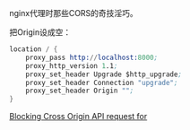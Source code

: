 
nginx代理时那些CORS的奇技淫巧。


把Origin设成空：
```s
location / {
    proxy_pass http://localhost:8000;
    proxy_http_version 1.1;
    proxy_set_header Upgrade $http_upgrade;
    proxy_set_header Connection "upgrade";
    proxy_set_header Origin "";
}
```

[Blocking Cross Origin API request for ](https://github.com/jupyterhub/jupyterhub/issues/536)


